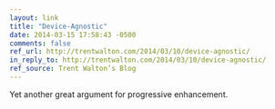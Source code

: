 ```yaml
---
layout: link
title: "Device-Agnostic"
date: 2014-03-15 17:58:43 -0500
comments: false
ref_url: http://trentwalton.com/2014/03/10/device-agnostic/
in_reply_to: http://trentwalton.com/2014/03/10/device-agnostic/
ref_source: Trent Walton’s Blog
---
```


Yet another great argument for progressive enhancement.